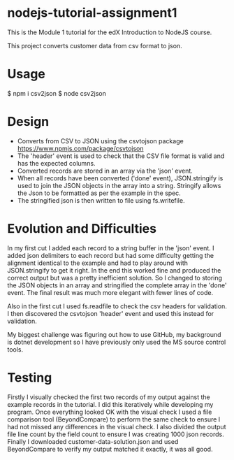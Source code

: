 # nodejs-tutorial-assignment1

This is the Module 1 tutorial for the edX Introduction to NodeJS course.

This project converts customer data from csv format to json.

# Usage

$ npm i csv2json
$ node csv2json

# Design

* Converts from CSV to JSON using the csvtojson package https://www.npmjs.com/package/csvtojson
* The 'header' event is used to check that the CSV file format is valid and has the expected columns.
* Converted records are stored in an array via the 'json' event.
* When all records have been converted ('done' event), JSON.stringify is used to join the JSON objects
in the array into a string. Stringify allows the Json to be formatted as per the example in the spec.
* The stringified json is then written to file using fs.writefile.

# Evolution and Difficulties

In my first cut I added each record to a string buffer in the 'json' event. I added json delimiters to each record but had some difficulty getting the alignment identical to the example and had to play around with JSON.stringify to get it right. In the end this worked fine and produced the correct output but was a pretty inefficient solution. So I changed to storing the JSON objects in an array and stringified the complete array in the 'done' event. The final result was much more elegant with fewer lines of code.

Also in the first cut I used fs.readfile to check the csv headers for validation. I then discovered the csvtojson 'header' event and used this instead for validation.

My biggest challenge was figuring out how to use GitHub, my background is dotnet development so I have previously only used the MS source control tools.

# Testing

Firstly I visually checked the first two records of my output against the example records in the tutorial. I did this iteratively while developing my program. Once everything looked OK with the visual check I used a file comparison tool (BeyondCompare) to perform the same check to ensure I had not missed any differences in the visual check. I also divided the output file line count by the field count to ensure I was creating 1000 json records. Finally I downloaded customer-data-solution.json and used BeyondCompare to verify my output matched it exactly, it was all good. 

